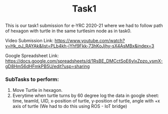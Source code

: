 # <p align='center'>  Task1 </p>

This is our task1 submission for e-YRC 2020-21 where we had to follow path of hexagon with turtle in the same turtlesim node as in task0.

Video Submission Link:
https://www.youtube.com/watch?v=Hk_pJ_RAYAk&list=PLb4kh-jYhf9Fkk-73hKoJjhy-sX4AsMBx&index=3

Google Spreadsheet Link:
https://docs.google.com/spreadsheets/d/1RsBE_DMCctSoE6ylxZpzo_ysmX-gD8Hm56dHFmkPB5U/edit?usp=sharing

### SubTasks to perform:

1) Move Turtle in hexagon.
2) Everytime when turtle turns by 60 degree log the data in google sheet: 
    time, teamId, UID, x-position of turtle, y-position of turtle, angle with +x axis of turtle 
    (We had to do this using ROS - IoT bridge)
    
